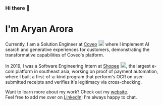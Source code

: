 ### Hi there 👋

# I'm Aryan Arora

Currently, I am a Solution Engineer at [Coveo](https://www.coveo.com/en) <img src="https://zapier-images.imgix.net/storage/services/0bab211415df8e73200f86495d151928.png" alt="Coveo" width="18" height="18"> where I implement AI search and generative experiences for customers, demonstrating the transformative capabilities of Coveo's platform.

In 2019, I was a Software Engineering Intern at [Shopee](https://shopee.ph/) <img src="https://seeklogo.com/images/S/shopee-logo-DD5CAE562A-seeklogo.com.png" alt="Shopee" width="18" height="18">, the largest e-com platform in southeast asia, working on proof of payment automation, where I built a first-of-a-kind program that perform's OCR on user-submitted receipts and verifies it's legitimacy via cross-checking.

Want to learn more about my work? Check out my [website](https://aryanarora.ca/).<br>
Feel free to add me over on [LinkedIn](https://www.linkedin.com/in/aryanxarora/)! I'm always happy to chat.
